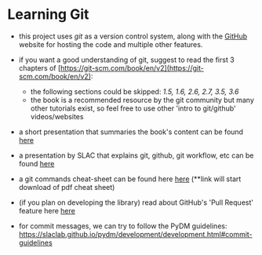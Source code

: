 # Learning Git

* this project uses _git_ as a version control system, along with the [GitHub](https://github.com/) website for hosting the code and multiple other features.

* if you want a good understanding of git, suggest to read the first 3 chapters of [https://git-scm.com/book/en/v2](https://git-scm.com/book/en/v2):
  * the following sections could be skipped: _1.5, 1.6, 2.6, 2.7, 3.5, 3.6_
  * the book is a recommended resource by the git community but many other tutorials exist, so feel free to use other 'intro to git/github' videos/websites

* a short presentation that summaries the book's content can be found [here](https://courses.cs.washington.edu/courses/cse403/13au/lectures/git.ppt.pdf)  

* a presentation by SLAC that explains git, github, git workflow, etc can be found [here](https://docs.google.com/presentation/d/1AXcH17xDfum4mZsdV5lfjn_mvSMp2ye796xrVuSM3w8/edit#slide=id.gf4dca9affc_0_7)
  
* a git commands cheat-sheet can be found here [here](https://www.jrebel.com/system/files/git-cheat-sheet.pdf) (**link will start download of pdf cheat sheet)  

* (if you plan on developing the library) read about GitHub's 'Pull Request' feature here [here](https://docs.github.com/en/pull-requests/collaborating-with-pull-requests/proposing-changes-to-your-work-with-pull-requests/about-pull-requests)

* for commit messages, we can try to follow the PyDM guidelines: https://slaclab.github.io/pydm/development/development.html#commit-guidelines